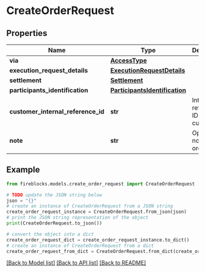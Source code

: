 # CreateOrderRequest


## Properties

Name | Type | Description | Notes
------------ | ------------- | ------------- | -------------
**via** | [**AccessType**](AccessType.md) |  | 
**execution_request_details** | [**ExecutionRequestDetails**](ExecutionRequestDetails.md) |  | 
**settlement** | [**Settlement**](Settlement.md) |  | 
**participants_identification** | [**ParticipantsIdentification**](ParticipantsIdentification.md) |  | [optional] 
**customer_internal_reference_id** | **str** | Internal reference ID for the customer | [optional] 
**note** | **str** | Optional note for the order | [optional] 

## Example

```python
from fireblocks.models.create_order_request import CreateOrderRequest

# TODO update the JSON string below
json = "{}"
# create an instance of CreateOrderRequest from a JSON string
create_order_request_instance = CreateOrderRequest.from_json(json)
# print the JSON string representation of the object
print(CreateOrderRequest.to_json())

# convert the object into a dict
create_order_request_dict = create_order_request_instance.to_dict()
# create an instance of CreateOrderRequest from a dict
create_order_request_from_dict = CreateOrderRequest.from_dict(create_order_request_dict)
```
[[Back to Model list]](../README.md#documentation-for-models) [[Back to API list]](../README.md#documentation-for-api-endpoints) [[Back to README]](../README.md)


